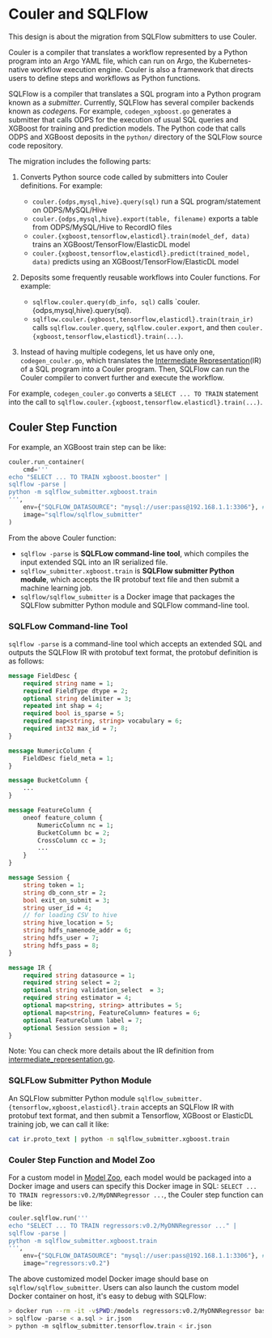 # Couler and SQLFlow

This design is about the migration from SQLFlow submitters to use Couler.

Couler is a compiler that translates a workflow represented by a Python program into an Argo YAML file, which can run on Argo, the Kubernetes-native workflow execution engine. Couler is also a framework that directs users to define steps and workflows as Python functions.

SQLFlow is a compiler that translates a SQL program into a Python program known as a *submitter*. Currently, SQLFlow has several compiler backends known as *codegen*s.  For example, `codegen_xgboost.go`  generates a submitter that calls ODPS for the execution of usual SQL queries and XGBoost for training and prediction models.  The Python code that calls ODPS and XGBoost deposits in the `python/` directory of the SQLFlow source code repository.

The migration includes the following parts:

1. Converts Python source code called by submitters into Couler definitions. For example:
   - `couler.{odps,mysql,hive}.query(sql)` run a SQL program/statement on ODPS/MySQL/Hive
   - `couler.{odps,mysql,hive}.export(table, filename)` exports a table from ODPS/MySQL/Hive to RecordIO files
   - `couler.{xgboost,tensorflow,elasticdl}.train(model_def, data)` trains an XGBoost/TensorFlow/ElasticDL model
   - `couler.{xgboost,tensorflow,elasticdl}.predict(trained_model, data)` predicts using an XGBoost/TensorFlow/ElasticDL model

1. Deposits some frequently reusable workflows into Couler functions. For example:
   - `sqlflow.couler.query(db_info, sql)` calls `couler.{odps,mysql,hive}.query(sql).
   - `sqlflow.couler.{xgboost,tensorflow,elasticdl}.train(train_ir)` calls `sqlflow.couler.query`, `sqlflow.couler.export`, and then `couler.{xgboost,tensorflow,elasticdl}.train(...)`.

1. Instead of having multiple codegens, let us have only one, `codegen_couler.go`, which translates the [Intermediate Representation](/doc/design/intermediate_representation.md)(IR) of a SQL program into a Couler program. Then, SQLFlow can run the Couler compiler to convert further and execute the workflow.

For example, `codegen_couler.go` converts a `SELECT ... TO TRAIN` statement into the call to `sqlflow.couler.{xgboost,tensorflow.elasticdl}.train(...)`.

## Couler Step Function

For example, an XGBoost train step can be like:

``` python
couler.run_container(
    cmd='''
echo "SELECT ... TO TRAIN xgboost.booster" |
sqlflow -parse |
python -m sqlflow_submitter.xgboost.train
''',
    env={"SQLFLOW_DATASOURCE": "mysql://user:pass@192.168.1.1:3306"}, # set session message as the env vars.
    image="sqlflow/sqlflow_submitter"
)
```

From the above Couler function:
- `sqlflow -parse` is **SQLFLow command-line tool**, which compiles the input extended SQL into an IR serialized file.
- `sqlflow_submitter.xgboost.train` is **SQLFlow submitter Python module**, which accepts the IR protobuf text file and then submit a machine learning job.
- `sqlflow/sqlflow_submitter` is a Docker image that packages the SQLFlow submitter Python module and SQLFlow command-line tool.

### SQLFLow Command-line Tool

`sqlflow -parse` is a command-line tool which accepts an extended SQL and outputs the SQLFlow IR with
protobuf text format, the protobuf definition is as follows:

```protobuf
message FieldDesc {
    required string name = 1;
    required FieldType dtype = 2;
    optional string delimiter = 3;
    repeated int shap = 4;
    required bool is_sparse = 5;
    required map<string, string> vocabulary = 6;
    required int32 max_id = 7;
}

message NumericColumn {
    FieldDesc field_meta = 1;
}

message BucketColumn {
    ...
}

message FeatureColumn {
    oneof feature_column {
        NumericColumn nc = 1;
        BucketColumn bc = 2;
        CrossColumn cc = 3;
        ...
    }
}

message Session {
    string token = 1;
    string db_conn_str = 2;
    bool exit_on_submit = 3;
    string user_id = 4;
    // for loading CSV to hive
    string hive_location = 5;
    string hdfs_namenode_addr = 6;
    string hdfs_user = 7;
    string hdfs_pass = 8;
}

message IR {
    required string datasource = 1;
    required string select = 2;
    optional string validation_select  = 3;
    required string estimator = 4;
    optional map<string, string> attributes = 5;
    optional map<string, FeatureColumn> features = 6;
    optional FeatureColumn label = 7;
    optional Session session = 8;
}
```

Note: You can check more details about the IR definition from [intermediate_representation.go](/pkg/sql/codegen/intermediate_representation.go).

### SQLFLow Submitter Python Module

An SQLFlow submitter Python module `sqlflow_submitter.{tensorflow,xgboost,elasticdl}.train` accepts an SQLFlow IR with protobuf text format, and then submit a Tensorflow, XGBoost or ElasticDL training job, we can call it like:

``` bash
cat ir.proto_text | python -m sqlflow_submitter.xgboost.train
```

### Couler Step Function and Model Zoo

For a custom model in [Model Zoo](/doc/design/model_zoo.md), each model would be packaged into a Docker image and
users can specify this Docker image in SQL:  `SELECT ... TO TRAIN regressors:v0.2/MyDNNRegressor ...`, the Couler step function can be like:

``` python
couler.sqlflow.run('''
echo "SELECT ... TO TRAIN regressors:v0.2/MyDNNRegressor ..." |
sqlflow -parse |
python -m sqlflow_submitter.xgboost.train
''',
    env={"SQLFLOW_DATASOURCE": "mysql://user:pass@192.168.1.1:3306"}, # set session message as the env vars.
    image="regressors:v0.2")
```

The above customized model Docker image should base on `sqlflow/sqlflow_submitter`. Users can also launch the custom model Docker container on host, it's easy to debug with SQLFlow:

``` bash
> docker run --rm -it -v$PWD:/models regressors:v0.2/MyDNNRegressor bash
> sqlflow -parse < a.sql > ir.json
> python -m sqlflow_submitter.tensorflow.train < ir.json
```
